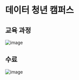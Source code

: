 # **데이터 청년 캠퍼스**
## 교육 과정  
![image](https://user-images.githubusercontent.com/59672592/126361060-7ac09c33-3c9f-4e23-8631-457db44d51a7.png)
## 수료  
![image](https://user-images.githubusercontent.com/59672592/152670277-e176ed1e-09f7-40a3-b223-dae3498f9d5f.png)
